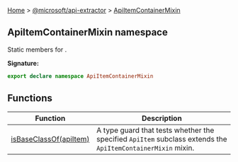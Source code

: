 [Home](./index) &gt; [@microsoft/api-extractor](./api-extractor.md) &gt; [ApiItemContainerMixin](./api-extractor.apiitemcontainermixin.md)

## ApiItemContainerMixin namespace

Static members for .

<b>Signature:</b>

```typescript
export declare namespace ApiItemContainerMixin 
```

## Functions

|  Function | Description |
|  --- | --- |
|  [isBaseClassOf(apiItem)](./api-extractor.apiitemcontainermixin.isbaseclassof.md) | A type guard that tests whether the specified `ApiItem` subclass extends the `ApiItemContainerMixin` mixin. |

